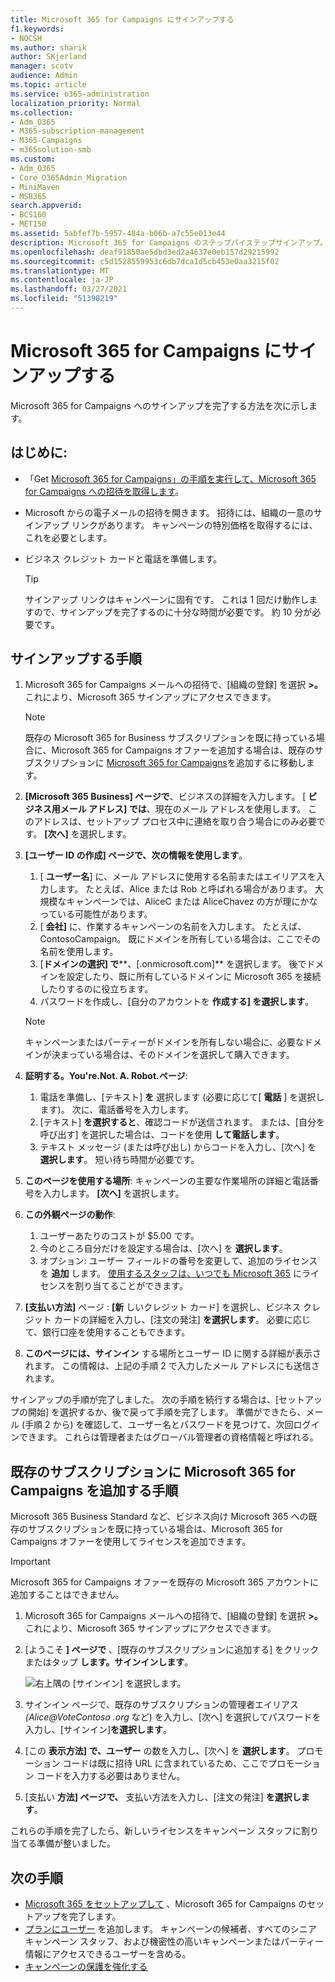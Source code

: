 ```yaml
---
title: Microsoft 365 for Campaigns にサインアップする
f1.keywords:
- NOCSH
ms.author: sharik
author: SKjerland
manager: scotv
audience: Admin
ms.topic: article
ms.service: o365-administration
localization_priority: Normal
ms.collection:
- Adm_O365
- M365-subscription-management
- M365-Campaigns
- m365solution-smb
ms.custom:
- Adm_O365
- Core_O365Admin_Migration
- MiniMaven
- MSB365
search.appverid:
- BCS160
- MET150
ms.assetid: 5abfef7b-5957-484a-b06b-a7c55e013e44
description: Microsoft 365 for Campaigns のステップバイステップサインアップ。 メール、データ、コミュニケーションに対するサイバーセキュリティの脅威からキャンペーンを保護します。
ms.openlocfilehash: deaf91850ae5dbd3ed2a4637e0eb157d29215992
ms.sourcegitcommit: c5d1528559953c6db7dca1d5cb453e0aa3215f02
ms.translationtype: MT
ms.contentlocale: ja-JP
ms.lasthandoff: 03/27/2021
ms.locfileid: "51398219"
---
```

# <a name="sign-up-for-microsoft-365-for-campaigns"></a>Microsoft 365 for Campaigns にサインアップする 

Microsoft 365 for Campaigns へのサインアップを完了する方法を次に示します。

## <a name="before-you-start"></a>はじめに:

- 「Get [Microsoft 365 for Campaigns」の手順を実行して、Microsoft 365 for Campaigns への招待を取得します](get-microsoft-365-campaigns.md#get-microsoft-365-for-campaigns)。
- Microsoft からの電子メールの招待を開きます。 招待には、組織の一意のサインアップ リンクがあります。 キャンペーンの特別価格を取得するには、これを必要とします。
- ビジネス クレジット カードと電話を準備します。

    > [!TIP]
    > サインアップ リンクはキャンペーンに固有です。 これは 1 回だけ動作しますので、サインアップを完了するのに十分な時間が必要です。 約 10 分が必要です。

## <a name="steps-to-sign-up"></a>サインアップする手順

1. Microsoft 365 for Campaigns メールへの招待で、[組織の登録] を選択 **>。** これにより、Microsoft 365 サインアップにアクセスできます。
    > [!NOTE]
    > 既存の Microsoft 365 for Business サブスクリプションを既に持っている場合に、Microsoft 365 for Campaigns オファーを追加する場合は、既存のサブスクリプションに [Microsoft 365 for Campaigns](#steps-to-add-microsoft-365-for-campaigns-to-an-existing-subscription)を追加するに移動します。
1. **[Microsoft 365 Business] ページで**、ビジネスの詳細を入力します。 [ **ビジネス用メール アドレス] では**、現在のメール アドレスを使用します。 このアドレスは、セットアップ プロセス中に連絡を取り合う場合にのみ必要です。 **[次へ]** を選択します。
1. **[ユーザー ID の作成] ページで、次の情報を使用します**。
    1. [ **ユーザー名**] に、メール アドレスに使用する名前またはエイリアスを入力します。 たとえば、Alice または Rob と呼ばれる場合があります。 大規模なキャンペーンでは、AliceC または AliceChavez の方が理にかなっている可能性があります。
    2. [ **会社]** に、作業するキャンペーンの名前を入力します。 たとえば、ContosoCampaign。 既にドメインを所有している場合は、ここでその名前を使用します。 
    3. [**ドメインの選択] で****、[.onmicrosoft.com]** を選択します。 後でドメインを設定したり、既に所有しているドメインに Microsoft 365 を接続したりするのに役立ちます。
    4. パスワードを作成し、[自分のアカウントを **作成する] を選択します**。
    > [!NOTE]
    > キャンペーンまたはパーティーがドメインを所有しない場合に、必要なドメインが決まっている場合は、そのドメインを選択して購入できます。

4. **証明する。You're.Not. A. Robot.ページ**:
    1. 電話を準備し、[テキスト] **を** 選択します (必要に応じて[ **電話** ] を選択します)。 次に、電話番号を入力します。 
    2. [テキスト] **を選択すると**、確認コードが送信されます。 または、[自分を呼び出す] を選択した場合は、コードを使用 **して電話します**。
    3. テキスト メッセージ (または呼び出し) からコードを入力し、[次へ] を **選択します**。 短い待ち時間が必要です。 
5. **このページを使用する場所**: キャンペーンの主要な作業場所の詳細と電話番号を入力します。 **[次へ]** を選択します。
6. **この外観ページの動作**:
    1. ユーザーあたりのコストが $5.00 です。 
    2. 今のところ自分だけを設定する場合は、[次へ] を **選択します**。 
    3. オプション: ユーザー フィールドの番号を変更して、追加のライセンスを **追加** します。 [使用するスタッフは、いつでも Microsoft 365](../admin/add-users/add-users.md?toc=%2fmicrosoft-365%2fcampaigns%2ftoc.json) にライセンスを割り当てることができます。
7. **[支払い方法]** ページ : **[新** しいクレジット カード] を選択し、ビジネス クレジット カードの詳細を入力し、[注文の発注] **を選択します**。 必要に応じて、銀行口座を使用することもできます。
8. **このページには、サインイン** する場所とユーザー ID に関する詳細が表示されます。 この情報は、上記の手順 2 で入力したメール アドレスにも送信されます。

サインアップの手順が完了しました。 次の手順を続行する場合は、[セットアップの開始] を選択するか、後で戻って手順を完了します。 準備ができたら、メール (手順 2 から) を確認して、ユーザー名とパスワードを見つけて、次回ログインできます。 これらは管理者またはグローバル管理者の資格情報と呼ばれる。

## <a name="steps-to-add-microsoft-365-for-campaigns-to-an-existing-subscription"></a>既存のサブスクリプションに Microsoft 365 for Campaigns を追加する手順

Microsoft 365 Business Standard など、ビジネス向け Microsoft 365 への既存のサブスクリプションを既に持っている場合は、Microsoft 365 for Campaigns オファーを使用してライセンスを追加できます。
> [!IMPORTANT]
> Microsoft 365 for Campaigns オファーを既存の Microsoft 365 アカウントに追加することはできません。

1. Microsoft 365 for Campaigns メールへの招待で、[組織の登録] を選択 **>。** これにより、Microsoft 365 サインアップにアクセスできます。
2. [ようこそ **] ページで** 、[既存のサブスクリプションに追加する] をクリックまたはタップ **します。サインインします**。
    
    ![右上隅の [サインイン] を選択します。](../media/addtoexisting.png)
3. サインイン ページで、既存のサブスクリプションの管理者エイリアス *(Alice@VoteContoso <span></span> .org* など) を入力し、[次へ] を選択してパスワードを入力し、[サインイン]**を選択します**。
4. [この **表示方法] で、ユーザー** の数を入力し、[次へ] を **選択します**。 プロモーション コードは既に招待 URL に含まれているため、ここでプロモーション コードを入力する必要はありません。
5. [支払い **方法] ページで、** 支払い方法を入力し、[注文の発注] **を選択します**。

これらの手順を完了したら、新しいライセンスをキャンペーン スタッフ[](../admin/manage/assign-licenses-to-users.md)に割り当てる準備が整いました。

## <a name="whats-next"></a>次の手順

- [Microsoft 365 をセットアップして](../business/set-up.md?toc=/microsoft-365/campaigns/toc.json) 、Microsoft 365 for Campaigns のセットアップを完了します。
- [プランにユーザー](../admin/add-users/add-users.md?toc=%2fmicrosoft-365%2fcampaigns%2ftoc.json) を追加します。 キャンペーンの候補者、すべてのシニア キャンペーン スタッフ、および機密性の高いキャンペーンまたはパーティー情報にアクセスできるユーザーを含める。
- [キャンペーンの保護を強化する](m365-campaigns-security-overview.md)
